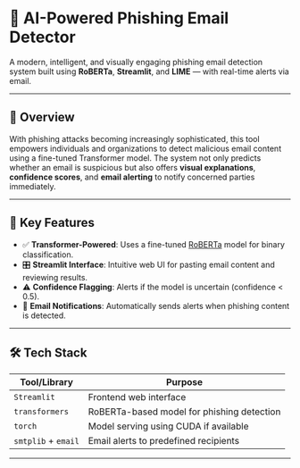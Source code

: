 # 📧 AI-Powered Phishing Email Detector

A modern, intelligent, and visually engaging phishing email detection system built using **RoBERTa**, **Streamlit**, and **LIME** — with real-time alerts via email.

---

## 🚀 Overview

With phishing attacks becoming increasingly sophisticated, this tool empowers individuals and organizations to detect malicious email content using a fine-tuned Transformer model. The system not only predicts whether an email is suspicious but also offers **visual explanations**, **confidence scores**, and **email alerting** to notify concerned parties immediately.

---

## 🧠 Key Features

- ✅ **Transformer-Powered**: Uses a fine-tuned [RoBERTa](https://huggingface.co/transformers/model_doc/roberta.html) model for binary classification.
- 🎛️ **Streamlit Interface**: Intuitive web UI for pasting email content and reviewing results.
- ⚠️ **Confidence Flagging**: Alerts if the model is uncertain (confidence < 0.5).
- 📩 **Email Notifications**: Automatically sends alerts when phishing content is detected.

---

## 🛠️ Tech Stack

| Tool/Library        | Purpose                                      |
|---------------------|----------------------------------------------|
| `Streamlit`         | Frontend web interface                       |
| `transformers`      | RoBERTa-based model for phishing detection   |
| `torch`             | Model serving using CUDA if available        |
| `smtplib` + `email` | Email alerts to predefined recipients        |

---
